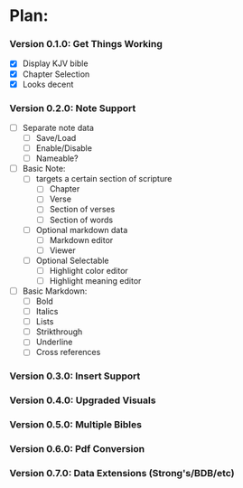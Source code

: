 # Plan:
### Version 0.1.0: Get Things Working
- [x] Display KJV bible
- [x] Chapter Selection
- [x] Looks decent

### Version 0.2.0: Note Support
- [ ] Separate note data
  - [ ] Save/Load
  - [ ] Enable/Disable
  - [ ] Nameable?
- [ ] Basic Note: 
  - [ ] targets a certain section of scripture
    - [ ] Chapter
    - [ ] Verse
    - [ ] Section of verses
    - [ ] Section of words
  - [ ] Optional markdown data
    - [ ] Markdown editor
    - [ ] Viewer
  - [ ] Optional Selectable
    - [ ] Highlight color editor
    - [ ] Highlight meaning editor
- [ ] Basic Markdown:
  - [ ] Bold
  - [ ] Italics
  - [ ] Lists
  - [ ] Strikthrough
  - [ ] Underline
  - [ ] Cross references

### Version 0.3.0: Insert Support

### Version 0.4.0: Upgraded Visuals

### Version 0.5.0: Multiple Bibles

### Version 0.6.0: Pdf Conversion

### Version 0.7.0: Data Extensions (Strong's/BDB/etc)